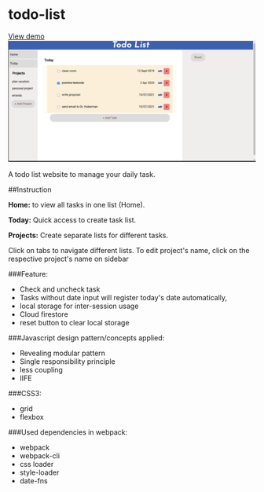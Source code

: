 # todo-list
[View demo](https://yuejiahz.github.io/todo-list/)
![Screenshot](/img/demo-pic.png)

A todo list website to manage your daily task.

##Instruction

**Home:** to view all tasks in one list (Home).

**Today:** Quick access to create task list.

**Projects:** Create separate lists for different tasks.

Click on tabs to navigate different lists.
To edit project's name, click on the respective project's name on sidebar

###Feature: 
- Check and uncheck task 
- Tasks without date input will register today's date automatically,
- local storage for inter-session usage
- Cloud firestore
- reset button to clear local storage 

###Javascript design pattern/concepts applied:
- Revealing modular pattern
- Single responsibility principle
- less coupling
- IIFE 

###CSS3:
- grid
- flexbox

###Used dependencies in webpack: 
- webpack
- webpack-cli
- css loader
- style-loader
- date-fns
